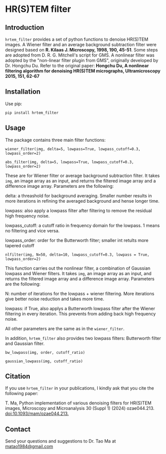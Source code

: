 # HR(S)TEM filter

## Introduction
`hrtem_filter` provides a set of python functions to denoise HR(S)TEM images. A Wiener filter and an average background subtraction filter were designed based on __R. Kilaas J. Microscopy, 1998, 190, 45-51__. Some steps are adopted from D. R. G. Mitchell's script for GMS. A nonlinear filter was adopted by the "non-linear filter plugin from GMS", originally developed by Dr. Hongchu Du. Refer to the original paper: __Hongchu Du, A nonlinear filtering algorithm for denoising HR(S)TEM micrographs, Ultramicroscopy 2015, 151, 62-67__

## Installation
Use pip:

`pip install hrtem_filter`

## Usage
The package contains three main filter functions:

`wiener_filter(img, delta=5, lowpass=True, lowpass_cutoff=0.3, lowpass_order=2)`

`abs_filter(img, delta=5, lowpass=True, lowpass_cutoff=0.3, lowpass_order=2)`

These are for Wiener filter or average background subtraction filter. It takes `img`, an image array as an input, and returns the filtered image array and a difference image array. Parameters are the following:

delta: a threashold for background averaging. Smaller number results in more iterations in refining the averaged background and hense longer time. 

lowpass: also apply a lowpass filter after filtering to remove the residual high frequency noise.

lowpass_cutoff: a cutoff ratio in frequency domain for the lowpass. 1 means no filtering and vice versa.

lowpass_order: order for the Butterworth filter; smaller int retults more tapered cutoff

`nlfilter(img, N=50, delta=10, lowpass_cutoff=0.3, lowpass = True, lowpass_order=2)`

This function carries out the nonlinear filter, a combination of Gaussian lowpass and Wiener filters. It takes `img`, an image array as an input, and returns the filtered image array and a difference image array. Parameters are the following:

N: number of iterations for the lowpass + wiener filtering. More iterations give better noise reduction and takes more time.

lowpass: if True, also applys a Butterworth lowpass filter after the Wiener filtering in every iteration. This prevents from adding back high frequency noise.

All other parameters are the same as in the `wiener_filter`.

In addition, `hrtem_filter` also provides two lowpass filters: Butterworth filter and Gaussian filter.

`bw_lowpass(img, order, cutoff_ratio)`

`gaussian_lowpass(img, cutoff_ratio)`

## Citation
If you use `hrtem_filter` in your publications, I kindly ask that you cite the following paper:

T. Ma, Python implementation of various denoising filters for HR(S)TEM images, Microscopy and Microanalysis 30 (Suppl 1) (2024) ozae044.213. [doi:10.1093/mam/ozae044.213.](https://doi.org/10.1093/mam/ozae044.213)

## Contact
Send your questions and suggestions to Dr. Tao Ma at matao1984@gmail.com



